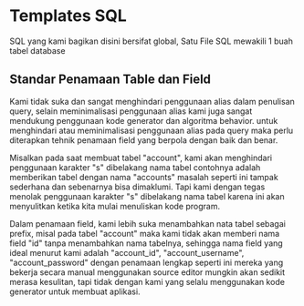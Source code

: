# Templates SQL
SQL yang kami bagikan disini bersifat global, Satu File SQL mewakili 1 buah tabel database

## Standar Penamaan Table dan Field
Kami tidak suka dan sangat menghindari penggunaan alias dalam penulisan query, selain meminimalisasi penggunaan alias kami juga sangat mendukung penggunaan kode generator dan algoritma behavior. untuk menghindari atau meminimalisasi penggunaan alias pada query maka perlu diterapkan tehnik penamaan field yang berpola dengan baik dan benar.

Misalkan pada saat membuat tabel "account", kami akan menghindari penggunaan karakter "s" dibelakang nama tabel contohnya adalah memberikan tabel dengan nama "accounts" masalah seperti ini tampak sederhana dan sebenarnya bisa dimaklumi. Tapi kami dengan tegas menolak penggunaan karakter "s" dibelakang nama tabel karena ini akan menyulitkan ketika kita mulai menuliskan kode program.

Dalam penamaan field, kami lebih suka menambahkan nata tabel sebagai prefix, misal pada tabel "account" maka kami tidak akan memberi nama field "id" tanpa menambahkan nama tabelnya, sehingga nama field yang ideal menurut kami adalah "account_id", "account_username", "account_password" dengan penamaan lengkap seperti ini mereka yang bekerja secara manual menggunakan source editor mungkin akan sedikit merasa kesulitan, tapi tidak dengan kami yang selalu menggunakan kode generator untuk membuat aplikasi.
